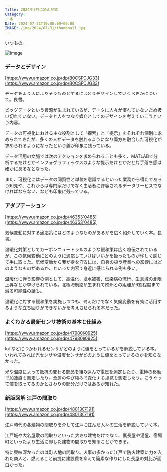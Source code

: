 ```yaml
---
Title: 2024年7月に読んだ本
Category:
- 本
Date: 2024-07-31T10:00:00+09:00
IMAGE: /img/2024/07/31/thumbnail.jpg
---
```


いつもの。

![image](/img/2024/07/31/thumbnail.jpg)


### データとデザイン

[https://www.amazon.co.jp/dp/B0CSPCJG33](https://www.amazon.co.jp/dp/B0CSPCJG33)

データをより人によりそうものとするにはどうデザインしていくべきかについて。良書。

ビッグデータという資源が生まれているが、データに人々が慣れていないため扱い切れていない。データと人をつなぐ媒介としてのデザインを考えていこうという内容。

データの可視化における主な役割として「探索」と「提示」をそれぞれ個別に求められてきたが、多くの人がデータを触れるようになり両方を融合した可視化が求められるようになったという論が印象に残っている。

データ活用の文脈では次のアクションを求められることも多く、MATLABで分析するだけとかインフォグラフィックスのような提示だけとかだと片手落ち感は確かにあるなとなった。

また、可視化にはデータの同質性と単位を意識するといった業務から得たであろう知見や、これからは専門家だけでなく生活者に許容されるデータサービスでなければならない、なども印象に残っている。


### アダプテーション

[https://www.amazon.co.jp/dp/4635310485](https://www.amazon.co.jp/dp/4635310485)

気候変動に対する適応策にはどのようなものがあるかを広く紹介していく本。良書。

温暖化対策としてカーボンニュートラルのような緩和策は広く喧伝されているが、この気候変動にどのように適応していけばいいかを扱ったものが珍しく感じて手に取った。気候変動から我が身を守るには、自身の扱う産業への影響にはどのようなものがあるか、といった内容で身近に感じられる例も多い。

温暖化に伴う影響の例として、高温化、浸水被害、伝染病の流行、生息域の北限上昇などが挙げられている。北極海航路が生まれて欧州との距離が6割程度まで減る可能性の話も。

温暖化に対する緩和策を実施しつつも、備えだけでなく気候変動を有効に活用するような立ち回りができないかを考えさせられる本だった。


### よくわかる最新センサ技術の基本と仕組み

[https://www.amazon.co.jp/dp/4798060925](https://www.amazon.co.jp/dp/4798060925)

IoTなどにつかわれるセンサがどのように値をとっているかを解説している本。いわれてみれば光センサや温度センサがどのように値をとっているのかを知らなかった。

光や温度によって抵抗の変わる部品を組み込んで電圧を測定したり、電極の移動で加速度を測定したり、金属の伸び縮みで変化する抵抗を測定したり。こうやって値を取ってるのかとさわりの部分だけではあるが知れた。


### 新版図解 江戸の間取り

[https://www.amazon.co.jp/dp/4801307191](https://www.amazon.co.jp/dp/4801307191)

江戸時代の各建物の間取りを介して江戸に住んだ人々の生活を解説していく本。

江戸城や大名屋敷の間取りといった大きな建物だけでなく、裏長屋や湯屋、宿場町といったより生活に即した建物の間取りを知ることができる。

特に興味深かったのは町人地の間取り。火事の多かった江戸で防火建築に力を入れた商人と、燃えること前提に建設費を抑えて簡素な作りにした長屋の対比が面白かった。
